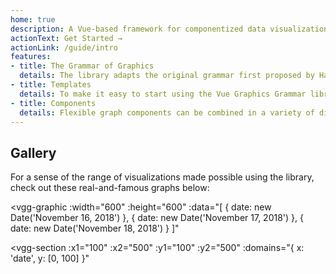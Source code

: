 ```yaml
---
home: true
description: A Vue-based framework for componentized data visualizations
actionText: Get Started →
actionLink: /guide/intro
features:
- title: The Grammar of Graphics
  details: The library adapts the original grammar first proposed by Hadley Wickam and takes a componentized approach to creating Vue data visualizations.
- title: Templates
  details: To make it easy to start using the Vue Graphics Grammar library, we provide templates of common graphs that can be easily plugged into your Vue app.
- title: Components
  details: Flexible graph components can be combined in a variety of different ways to create custom graphs quickly and efficiently.
---
```


## Gallery

For a sense of the range of visualizations made possible using the library, check out these real-and-famous graphs below:

<vgg-graphic
:width="600"
:height="600"
:data="[
{ date: new Date('November 16, 2018') },
{ date: new Date('November 17, 2018') },
{ date: new Date('November 18, 2018') }
]"
>

<vgg-section
:x1="100"
:x2="500"
:y1="100"
:y2="500"
:domains="{
x: 'date',
y: [0, 100]
}"
>

<vgg-map>

<vgg-point
    :x="row => row.date"
    :y="50"
    :radius="7"
/>

</vgg-map>

<vgg-polygon
:points="[
[new Date('November 16, 2018'), 25],
[new Date('November 17, 2018'), 75],
[new Date('November 18, 2018'), 50]
]"
/>

</vgg-section>

<vgg-x-axis
:x1="100"
:x2="500"
:y1="50"
:y2="100"
:tick-count="3"
domain="date"
/>

</vgg-graphic>